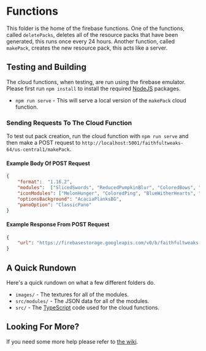 [wiki]: https://github.com/FaithfulTweaks/FaithfulTweaks/wiki
[node]: https://nodejs.org/
[typescript]: https://www.typescriptlang.org/

# Functions
This folder is the home of the firebase functions. One of the functions, called `deletePacks`, deletes all of the resource packs that have been generated, this runs once every 24 hours. Another function, called `makePack`, creates the new resource pack, this acts like a server.

## Testing and Building
The cloud functions, when testing, are run using the firebase emulator. Please first run `npm install` to install the required [NodeJS][node] packages.

- `npm run serve` - This will serve a local version of the `makePack` cloud function.

### Sending Requests To The Cloud Function
To test out pack creation, run the cloud function with `npm run serve` and then make a POST request to `http://localhost:5001/faithfultweaks-64/us-central1/makePack`.

#### Example Body Of POST Request
```json
{
    "format":  "1.16.2",
    "modules":  ["SlicedSwords", "ReducedPumpkinBlur", "ColoredBows", "OreBorders", "StickyPistonSides"],
    "iconModules": ["MelonHunger", "ColoredPing", "BlueWitherHearts", "RainbowXP"],
    "optionsBackground": "AcaciaPlanksBG",
    "panoOption": "ClassicPano"
}
```

#### Example Response From POST Request
```json
{
    "url": "https://firebasestorage.googleapis.com/v0/b/faithfultweaks-64.appspot.com/o/FaithfulTweaks%2FXXXXXXXXXX.zip?alt=media&token=XXXXXXXXXX"
}
```

## A Quick Rundown
Here's a quick rundown on what a few different folders do.

- `images/` - The textures for all of the modules.
- `src/modules/` - The JSON data for all of the modules.
- `src/` - The [TypeScript][typescript] code used for the cloud functions.

## Looking For More?
If you need some more help please refer to [the wiki][wiki].